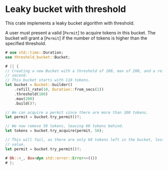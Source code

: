 # Leaky bucket with threshold

This crate implements a leaky bucket algorithm with threshold.

A user must present a valid [`Permit`] to acquire tokens in this bucket. The bucket will grant
a [`Permit`] if the number of tokens is higher than the specified threshold.

```rust
# use std::time::Duration;
use threshold_bucket::Bucket;

# || {
// Creating a new Bucket with a threshold of 100, max of 200, and a refill of 10 tokens every
// second.
// This bucket starts with 110 tokens.
let bucket = Bucket::builder()
    .refill_rate(10, Duration::from_secs(1))
    .threshold(100)
    .max(200)
    .build()?;

// We can acquire a permit since there are more than 100 tokens.
let permit = bucket.try_permit()?;

// We now remove 50 tokens, leaving 60 tokens behind.
let tokens = bucket.try_acquire(permit, 50);

// This will fail, as there are only 60 tokens left in the bucket, less than the threshold
// value.
let permit = bucket.try_permit()?;

# Ok::<_, Box<dyn std::error::Error>>(())
# };
```